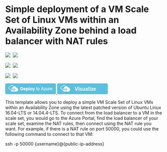 # Simple deployment of a VM Scale Set of Linux VMs within an Availability Zone behind a load balancer with NAT rules

<IMG SRC="https://azurequickstartsservice.blob.core.windows.net/badges/201-vmss-linux-nat-zones/PublicLastTestDate.svg" />&nbsp;
<IMG SRC="https://azurequickstartsservice.blob.core.windows.net/badges/201-vmss-linux-nat-zones/PublicDeployment.svg" />&nbsp;

<IMG SRC="https://azurequickstartsservice.blob.core.windows.net/badges/201-vmss-linux-nat-zones/FairfaxLastTestDate.svg" />&nbsp;
<IMG SRC="https://azurequickstartsservice.blob.core.windows.net/badges/201-vmss-linux-nat-zones/FairfaxDeployment.svg" />&nbsp;

<IMG SRC="https://azurequickstartsservice.blob.core.windows.net/badges/201-vmss-linux-nat-zones/BestPracticeResult.svg" />&nbsp;
<IMG SRC="https://azurequickstartsservice.blob.core.windows.net/badges/201-vmss-linux-nat-zones/CredScanResult.svg" />&nbsp;

<a href="https://portal.azure.com/#create/Microsoft.Template/uri/https%3A%2F%2Fraw.githubusercontent.com%2FAzure%2Fazure-quickstart-templates%2Fmaster%2F201-vmss-linux-nat-zones%2Fazuredeploy.json" target="_blank">
    <img src="https://raw.githubusercontent.com/Azure/azure-quickstart-templates/master/1-CONTRIBUTION-GUIDE/images/deploytoazure.png"/>
</a>
<a href="http://armviz.io/#/?load=https%3A%2F%2Fraw.githubusercontent.com%2FAzure%2Fazure-quickstart-templates%2Fmaster%2F201-vmss-linux-nat-zones%2Fazuredeploy.json" target="_blank">
    <img src="https://raw.githubusercontent.com/Azure/azure-quickstart-templates/master/1-CONTRIBUTION-GUIDE/images/visualizebutton.png"/>
</a>

This template allows you to deploy a simple VM Scale Set of Linux VMs within an Availability Zone using the latest patched version of Ubuntu Linux 16.04-LTS or 14.04.4-LTS. To connect from the load balancer to a VM in the scale set, you would go to the Azure Portal, find the load balancer of your scale set, examine the NAT rules, then connect using the NAT rule you want. For example, if there is a NAT rule on port 50000, you could use the following command to connect to that VM:

ssh -p 50000 {username}@{public-ip-address}


